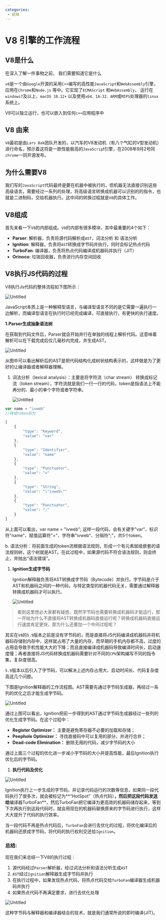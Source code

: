 ```yaml
---
categories:
 - 前端
---
```


# V8 引擎的工作流程

## **V8是什么**

在深入了解一件事物之前， 我们需要知道它是什么

`v8`是一个由`Google`开源的采用`C++`编写的高性能`JavaScript`和`WebAssembly`引擎，应用在`Chrome`和`Node.js` 等中。它实现了`ECMAScript` 和`WebAssembly`， 运行在`windows7`及以上、`macOS 10.12+` 以及使用`x64、IA-32、ARM`或`MIPS`处理器的`linux`系统上。

V8可以独立运行，也可以嵌入到任何`c++`应用程序中

## V8 由来

`V8`最初是由`Lars Bak`团队开发的，以汽车的V8发动机（有八个气缸的V型发动机）进行命名，预示着这将是一款性能极高的`JavaScrip`t引擎，在2008年9月2号同`chrome`一同开源发布。

## 为什么需要V8

我们写的`JavaScript`代码最终是要在机器中被执行的，但机器无法直接识别这些高级语言。需要经过一系列的处理，将高级语言转换成机器可以识别的的指令，也就是二进制码，交给机器执行。这中间的转换过程就是`V8`的具体工作。

## V8组成

首先来看一下`V8`的内部组成。`V8`的内部有很多模块，其中最重要的4个如下：

- **Parser**: 解析器，负责将源代码解析成`AST`，词法分析 和 语法分析
- **Ignition**: 解释器，负责将`AST`转换成字节码并执行，同时会标记热点代码
- **TurboFan**: 编译器，负责将热点代码编译成机器码并执行（JIT）
- **Orinoco**: 垃圾回收器，负责进行内存空间回收

## V8执行JS代码的过程

V8执行Js代码的整体流程如下图所示：

![Untitled](https://s3-us-west-2.amazonaws.com/secure.notion-static.com/a95d98fa-d851-48c3-9e49-f5ec4ad2f353/Untitled.png)

JavaScript本质上是一种解释型语言，与编译型语言不同的是它需要一遍执行一边解析，而编译型语言在执行时已经完成编译，可直接执行，有更快的执行速度。

**1.Parser生成抽象语法树**

在获取到代码文件后，Parser就会开始并行在单独的线程上解析代码。这意味着解析可以在下载完成后仅几毫秒内完成，并生成AST。

![Untitled](https://s3-us-west-2.amazonaws.com/secure.notion-static.com/5e14a937-7f6b-4c62-a5f9-797028462b4b/Untitled.png)

从图中可以看出解析后的AST是把代码结构化成树状结构表示的，这样做是为了更好的让编译器或者解释器理解。

1. 词法分析（lexical analysis）：主要是将字符流（char stream） 转换成标记流（token stream），字符流就是我们一行一行的代码，token是指语法上不能再分的、最小的单个字符或者字符串。
    
    ![Untitled](https://s3-us-west-2.amazonaws.com/secure.notion-static.com/961207e1-149c-4360-9cee-aff827ed15f3/Untitled.png)
    

```jsx
var name = "ivweb"
//转成token后为

[
    {
        "type": "Keyword",
        "value": "var"
    },
    {
        "type": "Identifier",
        "value": "name"
    },
    {
        "type": "Punctuator",
        "value": "="
    },
    {
        "type": "String",
        "value": "\"ivweb\""
    },
    {
        "type": "Punctuator",
        "value": ";"
    }
]
```

从上面可以看出，var name = "ivweb"; 这样一段代码，会有关键字"var"、标识符"name"、赋值运算符"="、字符串"ivweb"、分隔符";"，共5个token。

b. 语法分析：将前面生成的token流根据语法规则，形成一个有元素层级嵌套的语法规则树，这个树就是AST。在此过程中，如果源代码不符合语法规则，则会终止，并抛出“语法错误”。

1. **Ignition生成字节码**
    
    
    Ignition解释器负责将AST转换成字节码（Bytecode）并执行。字节码是介于AST和机器码之间的一种代码，与特定类型的机器代码无关，需要通过解释器转换成机器码才可以执行。
    
    ![Untitled](https://s3-us-west-2.amazonaws.com/secure.notion-static.com/be83d3d2-0349-44a9-925b-ed38d64aab07/Untitled.png)
    

> 看到这里想必大家都有疑惑，既然字节码也需要转换成机器码才能运行，那一开始为什么不直接将AST转换成机器码直接运行呢？转换成机器码直接运行速度肯定更快，那为什么还要加一个中间过程呢？
> 

其实在`V8`的`5.9`版本之前是没有字节码的，而是直接将JS代码编译成机器码并将机器码存储到内存中，这样就占用了大量的内存，而早期的手机内存都不高，过度的占用会导致手机性能大大的下降；而且直接编译成机器码导致编译时间长，启动速度慢；再者直接将JS代码转换成机器码需要针对不同的`CPU`架构编写不同的指令集，复杂度很高。

`5.9`版本以后引入了字节码，可以解决上述内存占用大、启动时间长、代码复杂度高这几个问题。

下图是Ignition解释器的工作流程图。AST需要先通过字节码生成器，再经过一系列的优化之后才能生成字节码。

![Untitled](https://s3-us-west-2.amazonaws.com/secure.notion-static.com/d2f1dbaa-6c83-479c-b582-79c74c5ab186/Untitled.png)

通过上图可以看出，Ignition把前一步得到的AST通过字节码生成器经过一些列的优化生成字节码。在这个过程中：

- **Register Optimizer：** 主要是避免寄存器不必要的加载和存储；
- **Peephole Optimizer：** 寻找直接码中可以复用的部分，并进行合并；
- **Dead-code Elimination：** 删除无用的代码，减少字节码的大小

通过上面三个过程的优化进一步减小字节码的大小并提高性能，最后Ignition执行优化后的字节码。

1. **执行代码及优化**

![Untitled](https://s3-us-west-2.amazonaws.com/secure.notion-static.com/e700585f-32ff-4dd2-9256-39c8f2645e36/Untitled.png)

Ignition执行上一步生成的字节码，并记录代码运行的次数等信息，如果同一段代码执行了很多次，就会被标记为**“HotSpot”（热点代码）**，然后把这段代码发送给**编译器TurboFan**，然后TurboFan把它编译为更高效的机器码储存起来，等到下次再执行到这段代码时，就会用现在的机器码替换原来的字节码进行执行，这样大大提升了代码的执行效率。

当一段代码不再是热点代码后，`TurboFan`会进行去优化的过程，将优化编译后的机器码还原成字节码，将代码的执行权利交还给`Ignition`。

### 总结:

现在我们来总结一下V8的执行过程：

1. 源代码经过`Parser`解析器，经过词法分析和语法分析生成`AST`
2. `AST`经过`Ignition`解释器生成字节码并执行
3. 在执行过程中，如果发现热点代码，将热点代码交给`TurboFan`编译器生成机器码并执行
4. 如果热点代码不再满足要求，进行去优化处理

![Untitled](https://s3-us-west-2.amazonaws.com/secure.notion-static.com/035c64fb-6f77-46dd-b2cd-f2fa71de9cc8/Untitled.png)

这种字节码与解释器和编译器结合的技术，就是我们通常所说的即时编译(JIT)。